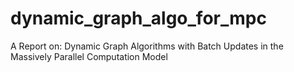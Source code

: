 # dynamic_graph_algo_for_mpc
A Report on: Dynamic Graph Algorithms with Batch Updates in the Massively Parallel Computation Model

